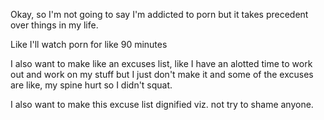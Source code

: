 
Okay, so I'm not going to say I'm addicted to porn but it takes precedent over things in my life. 

Like I'll watch porn for like 90 minutes 

I also want to make like an excuses list, like I have an alotted time to work out and work on my stuff but I just don't make it and some of the excuses are like, my spine hurt so I didn't squat. 

I also want to make this excuse list dignified viz. not try to shame anyone. 




